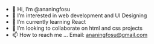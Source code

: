 - 👋 Hi, I’m @ananingfosu
- 👀 I’m interested in web development and UI Designing
- 🌱 I’m currently learning React 
- 💞️ I’m looking to collaborate on html and css projects
- 📫 How to reach me ... Email: ananingfosu@gmail.com

<!---
ananingfosu/ananingfosu is a ✨ special ✨ repository because its `README.md` (this file) appears on your GitHub profile.
You can click the Preview link to take a look at your changes.
--->
